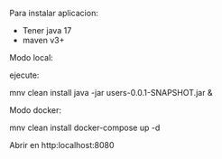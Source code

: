 Para instalar aplicacion:

- Tener java 17
- maven v3+

Modo local:

ejecute: 

mnv clean install
java -jar users-0.0.1-SNAPSHOT.jar &


Modo docker:


mnv clean install
docker-compose up -d

Abrir en http:localhost:8080

